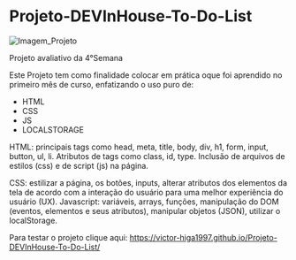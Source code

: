 # Projeto-DEVInHouse-To-Do-List

![Imagem_Projeto](https://user-images.githubusercontent.com/93357799/141873907-12fc0c6c-8830-43fe-bbbe-6717cb782c31.png)

Projeto avaliativo da 4°Semana 

Este Projeto tem como finalidade colocar em prática oque foi aprendido no primeiro mês de curso, enfatizando o uso puro de:
- HTML
- CSS
- JS
- LOCALSTORAGE

HTML: principais tags como head, meta, title, body, div, h1, form, input, button, ul, li. Atributos de tags como class, id, type. Inclusão de arquivos de estilos (css) e de script (js) na página.

CSS: estilizar a página, os botões, inputs, alterar atributos dos elementos da tela de acordo com a interação do usuário para uma melhor experiência do usuário (UX).
Javascript: variáveis, arrays, funções, manipulação do DOM (eventos, elementos e seus atributos), manipular objetos (JSON), utilizar o localStorage.

Para testar o projeto clique aqui: https://victor-higa1997.github.io/Projeto-DEVInHouse-To-Do-List/
